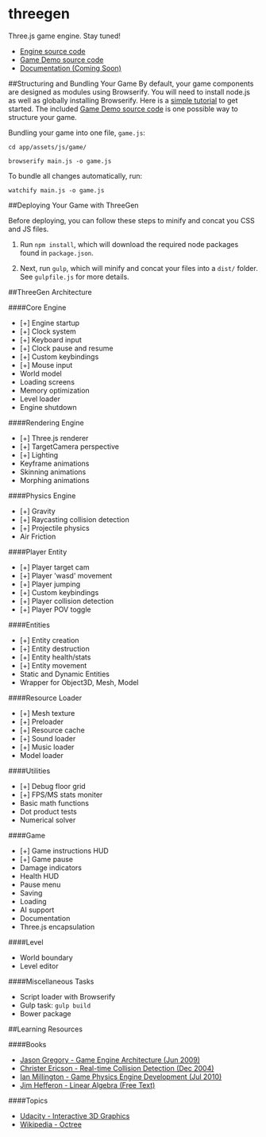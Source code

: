 threegen
========

Three.js game engine. Stay tuned!

* [Engine source code](https://github.com/codenameyau/threegen/tree/master/app/assets/js/lib/engine)
* [Game Demo source code](https://github.com/codenameyau/threegen/tree/master/app/assets/js/game)
* [Documentation (Coming Soon)](https://github.com/codenameyau/threegen/wiki)


##Structuring and Bundling Your Game
By default, your game components are designed as modules using Browserify.
You will need to install node.js as well as globally installing Browserify.
Here is a [simple tutorial](http://engineering.yp.com/post/browserify) to get started.
The included [Game Demo source code](https://github.com/codenameyau/threegen/tree/master/app/assets/js/game)
is one possible way to structure your game.

Bundling your game into one file, `game.js`:

`cd app/assets/js/game/`

`browserify main.js -o game.js`

To bundle all changes automatically, run:

`watchify main.js -o game.js`


##Deploying Your Game with ThreeGen

Before deploying, you can follow these steps to minify and concat you CSS and JS files.

1. Run `npm install`, which will download the required node packages found in `package.json`.

2. Next, run `gulp`, which will minify and concat your files into a `dist/` folder.
See `gulpfile.js` for more details.


##ThreeGen Architecture

####Core Engine
* [+] Engine startup
* [+] Clock system
* [+] Keyboard input
* [+] Clock pause and resume
* [+] Custom keybindings
* [+] Mouse input
* World model
* Loading screens
* Memory optimization
* Level loader
* Engine shutdown

####Rendering Engine
* [+] Three.js renderer
* [+] TargetCamera perspective
* [+] Lighting
* Keyframe animations
* Skinning animations
* Morphing animations

####Physics Engine
* [+] Gravity
* [+] Raycasting collision detection
* [+] Projectile physics
* Air Friction

####Player Entity
* [+] Player target cam
* [+] Player 'wasd' movement
* [+] Player jumping
* [+] Custom keybindings
* [+] Player collision detection
* [+] Player POV toggle

####Entities
* [+] Entity creation
* [+] Entity destruction
* [+] Entity health/stats
* [+] Entity movement
* Static and Dynamic Entities
* Wrapper for Object3D, Mesh, Model

####Resource Loader
* [+] Mesh texture
* [+] Preloader
* [+] Resource cache
* [+] Sound loader
* [+] Music loader
* Model loader

####Utilities
* [+] Debug floor grid
* [+] FPS/MS stats moniter
* Basic math functions
* Dot product tests
* Numerical solver

####Game
* [+] Game instructions HUD
* [+] Game pause
* Damage indicators
* Health HUD
* Pause menu
* Saving
* Loading
* AI support
* Documentation
* Three.js encapsulation

####Level
* World boundary
* Level editor

####Miscellaneous Tasks
* Script loader with Browserify
* Gulp task: `gulp build`
* Bower package



##Learning Resources

####Books
* [Jason Gregory - Game Engine Architecture (Jun 2009)](http://www.gameenginebook.com/index.html)
* [Christer Ericson - Real-time Collision Detection (Dec 2004)](http://realtimecollisiondetection.net/)
* [Ian Millington - Game Physics Engine Development (Jul 2010)](http://procyclone.com/)
* [Jim Hefferon - Linear Algebra (Free Text)](http://joshua.smcvt.edu/linearalgebra/)

####Topics
* [Udacity - Interactive 3D Graphics](https://www.udacity.com/course/cs291)
* [Wikipedia - Octree](https://en.wikipedia.org/wiki/Octree)
